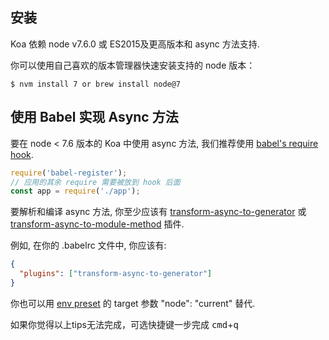 ## 安装

Koa 依赖 node v7.6.0 或 ES2015及更高版本和 async 方法支持.

你可以使用自己喜欢的版本管理器快速安装支持的 node 版本：

```
$ nvm install 7 or brew install node@7
```

## 使用 Babel 实现 Async 方法

要在 node < 7.6 版本的 Koa 中使用 async 方法, 我们推荐使用 [babel's require hook](http://babeljs.io/docs/usage/babel-register/).

```js
require('babel-register');
// 应用的其余 require 需要被放到 hook 后面
const app = require('./app');
```

要解析和编译 async 方法, 你至少应该有 [transform-async-to-generator](http://babeljs.io/docs/plugins/transform-async-to-generator/) 或 [transform-async-to-module-method](http://babeljs.io/docs/plugins/transform-async-to-module-method/) 插件.

例如, 在你的 .babelrc 文件中, 你应该有:

```json
{
  "plugins": ["transform-async-to-generator"]
}
```

你也可以用 [env preset](http://babeljs.io/docs/plugins/preset-env/) 的 target 参数 "node": "current" 替代.

如果你觉得以上tips无法完成，可选快捷键一步完成 <kbd>cmd</kbd>+<kbd>q</kbd>
